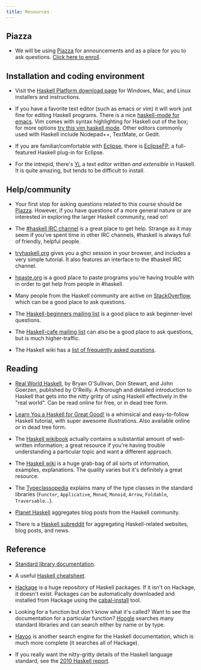 ```yaml
---
title: Resources
---
```


Piazza
------

* We will be using [Piazza](piazza.com) for announcements and as a place
  for you to ask questions.  [Click here to enroll](http://piazza.com/upenn/spring2012/cis194).


Installation and coding environment
-----------------------------------

* Visit the [Haskell Platform download
  page](http://hackage.haskell.org/platform/) for Windows, Mac, and
  Linux installers and instructions.

* If you have a favorite text editor (such as emacs or vim) it will
  work just fine for editing Haskell programs. There is a nice
  [haskell-mode for
  emacs](http://projects.haskell.org/haskellmode-emacs/).  Vim comes
  with syntax highlighting for Haskell out of the box; for more
  options [try this vim haskell
  mode](http://projects.haskell.org/haskellmode-vim/).  Other editors commonly used with Haskell include Nodepad++, TextMate, or Gedit.

* If you are familiar/comfortable with
  [Eclipse](http://www.eclipse.org/), there is
  [EclipseFP](http://eclipsefp.github.com/), a full-featured Haskell
  plug-in for Eclipse.

* For the intrepid, there's
  [Yi](http://www.haskell.org/haskellwiki/Yi), a text editor written
  *and extensible* in Haskell.  It is quite amazing, but tends to be
  difficult to install.

Help/community
--------------

* Your first stop for asking questions related to this course should be
  [Piazza](piazza.com).  However, if you have questions of a more
  general nature or are interested in exploring the larger Haskell
  community, read on!

* The [\#haskell IRC
  channel](http://www.haskell.org/haskellwiki/IRC_channel) is a great
  place to get help.  Strange as it may seem if you've spent time in
  other IRC channels, \#haskell is always full of friendly, helpful
  people.

* [tryhaskell.org](http://tryhaskell.org/) gives you a ghci session in
  your browser, and includes a very simple tutorial.  It also features
  an interface to the \#haskell IRC channel.

* [hpaste.org](http://hpaste.org) is a good place to paste programs
  you're having trouble with in order to get help from people in
  \#haskell.

* Many people from the Haskell community are active on
  [StackOverflow](http://stackoverflow.com/questions/tagged/haskell),
  which can be a good place to ask questions.

* The [Haskell-beginners mailing
  list](http://haskell.org/mailman/listinfo/beginners) is a good place
  to ask beginner-level questions.

* The [Haskell-cafe mailing
  list](http://haskell.org/mailman/listinfo/haskell-cafe) can also be
  a good place to ask questions, but is much higher-traffic.

* The Haskell wiki has a
  [list of frequently asked questions](http://www.haskell.org/haskellwiki/FAQ).

Reading
-------

* [Real World Haskell](http://book.realworldhaskell.org/), by Bryan
  O'Sullivan, Don Stewart, and John Goerzen, published by O'Reilly.  A
  thorough and detailed introduction to Haskell that gets into the
  nitty gritty of using Haskell effectively in the "real world".  Can
  be read online for free, or in dead tree form.

* [Learn You a Haskell for Great Good!](http://learnyouahaskell.com/)
  is a whimsical and easy-to-follow Haskell tutorial, with super
  awesome illustrations.  Also available online or in dead tree form.

* The [Haskell wikibook](http://en.wikibooks.org/wiki/Haskell)
  actually contains a substantial amount of well-written information;
  a great resource if you're having trouble understanding a particular
  topic and want a different approach.

* The [Haskell wiki](http://www.haskell.org/) is a huge grab-bag of
  all sorts of information, examples, explanations.  The quality
  varies but it's definitely a great resource.

* The
  [Typeclassopedia](http://haskell.org/haskellwiki/Typeclassopedia)
  explains many of the type classes in the standard libraries
  (`Functor`, `Applicative`, `Monad`, `Monoid`, `Arrow`, `Foldable`,
  `Traversable`...).

* [Planet Haskell](http://planet.haskell.org/) aggregates blog posts
  from the Haskell community.

* There is a [Haskell subreddit](http://www.reddit.com/r/haskell/) for
  aggregating Haskell-related websites, blog posts, and news.

Reference
---------

* [Standard library documentation](http://www.haskell.org/ghc/docs/latest/html/libraries/index.html).

* A useful [Haskell cheatsheet](http://cheatsheet.codeslower.com/).

* [Hackage](http://hackage.haskell.org/) is a huge repository of
  Haskell packages.  If it isn't on Hackage, it doesn't exist.
  Packages can be automatically downloaded and installed from Hackage
  using the
  [cabal-install](http://www.haskell.org/haskellwiki/Cabal-Install)
  tool.

* Looking for a function but don't know what it's called?  Want to see
  the documentation for a particular function?
  [Hoogle](http://www.haskell.org/hoogle/) searches many standard
  libraries and can search either by name or by type.

* [Hayoo](http://holumbus.fh-wedel.de/hayoo/hayoo.html) is another
  search engine for the Haskell documentation, which is much more
  complete (it searches all of Hackage).

* If you really want the nitty-gritty details of the Haskell language
  standard, see the [2010 Haskell
  report](http://www.haskell.org/onlinereport/haskell2010/).

